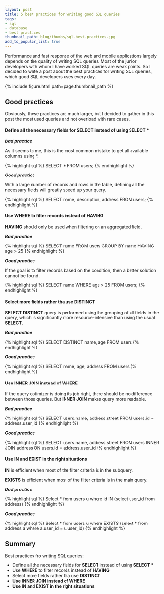 ```yaml
---
layout: post
title: 5 best practices for writing good SQL queries
tags:
- sql
- database
- best practices
thumbnail_path: blog/thumbs/sql-best-practices.jpg
add_to_popular_list: true
---
```


Performance and fast response of the web and mobile applications largely depends on the quality of writing SQL queries. 
Most of the junior developers with whom I have worked SQL queries are weak points. So I decided to write a post about the best practices for writing SQL queries, 
which good SQL developers uses every day.

{% include figure.html path=page.thumbnail_path %}

## Good practices

Obviously, these practices are much larger, but I decided to gather in this post the most used queries and not overload with rare cases.

#### Define all the necessary fields for SELECT instead of using SELECT *

<b><i>Bad practice</i></b>

As it seems to me, this is the most common mistake to get all available columns using *.

{% highlight sql %}
SELECT *
FROM users;
{% endhighlight %}

<b><i>Good practice</i></b>

With a large number of records and rows in the table, defining all the necessary fields will greatly speed up your query.

{% highlight sql %}
SELECT name, description, address
FROM users;
{% endhighlight %}

#### Use WHERE to filter records instead of HAVING

<b>HAVING</b> should only be used when filtering on an aggregated field. 

<b><i>Bad practice</i></b>

{% highlight sql %}
SELECT name
FROM users
GROUP BY name
HAVING age > 25
{% endhighlight %}

<b><i>Good practice</i></b>

If the goal is to filter records based on the condition, then a better solution cannot be found.

{% highlight sql %}
SELECT name
WHERE age > 25
FROM users;
{% endhighlight %}

#### Select more fields rather tha use DISTINCT

<b>SELECT DISTINCT</b> query is performed using the grouping of all fields in the query, which is significantly more resource-intensive than using the usual <b>SELECT</b>.

<b><i>Bad practice</i></b>

{% highlight sql %}
SELECT DISTINCT name, age
FROM users
{% endhighlight %}

<b><i>Good practice</i></b>

{% highlight sql %}
SELECT name, age, address
FROM users
{% endhighlight %}

#### Use INNER JOIN instead of WHERE

If the query optimizer is doing its job right, there should be no difference between those queries. But <b>INNER JOIN</b> makes query more readable.

<b><i>Bad practice</i></b>

{% highlight sql %}
SELECT users.name, address.street
FROM users.id = address.user_id
{% endhighlight %}

<b><i>Good practice</i></b>

{% highlight sql %}
SELECT users.name, address.street
FROM users
    INNER JOIN address
    ON users.id = address.user_id
{% endhighlight %}

#### Use IN and EXIST in the right situations

<b>IN</b> is efficient when most of the filter criteria is in the subquery. 

<b>EXISTS</b> is efficient when most of the filter criteria is in the main query.

<b><i>Bad practice</i></b>

{% highlight sql %}
Select * from users u
where id IN 
(select user_id from address)
{% endhighlight %}

<b><i>Good practice</i></b>

{% highlight sql %}
Select * from users u 
where EXISTS (select * from address a
where a.user_id = u.user_id)
{% endhighlight %}

## Summary

Best practices fro writing SQL queries:
* Define all the necessary fields for <b>SELECT</b> instead of using <b>SELECT *</b>
* Use <b>WHERE</b> to filter records instead of <b>HAVING</b>
* Select more fields rather tha use <b>DISTINCT
* Use <b>INNER JOIN</b> instead of <b>WHERE</b>
* Use <b>IN</b> and <b>EXIST</b> in the right situations







